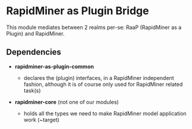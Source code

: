# RapidMiner as Plugin Bridge

This module mediates between 2 realms per-se: RaaP (RapidMiner as a Plugin) and RapidMiner.

## Dependencies

* __rapidminer-as-plugin-common__
  * declares the (plugin) interfaces, in a RapidMiner independent fashion, although it is of course only used for RapidMiner related task(s)
    
* __rapidminer-core__ (not one of our modules)
  * holds all the types we need to make RapidMiner model application work (~target)